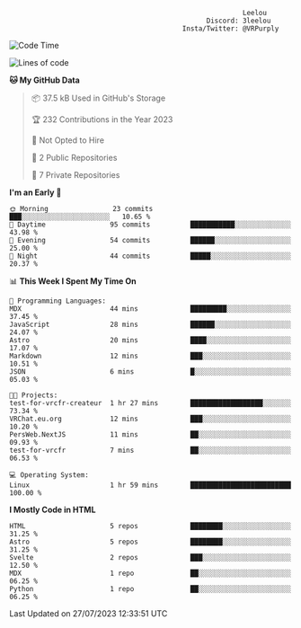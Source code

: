 ```text
                                                          Leelou
                                                 Discord: 3leelou
                                           Insta/Twitter: @VRPurply
```

<!--START_SECTION:waka-->
![Code Time](http://img.shields.io/badge/Code%20Time-7%20hrs%205%20mins-blue)

![Lines of code](https://img.shields.io/badge/From%20Hello%20World%20I%27ve%20Written-68.6%20thousand%20lines%20of%20code-blue)

**🐱 My GitHub Data** 

> 📦 37.5 kB Used in GitHub's Storage 
 > 
> 🏆 232 Contributions in the Year 2023
 > 
> 🚫 Not Opted to Hire
 > 
> 📜 2 Public Repositories 
 > 
> 🔑 7 Private Repositories 
 > 
**I'm an Early 🐤** 

```text
🌞 Morning                23 commits          ███░░░░░░░░░░░░░░░░░░░░░░   10.65 % 
🌆 Daytime                95 commits          ███████████░░░░░░░░░░░░░░   43.98 % 
🌃 Evening                54 commits          ██████░░░░░░░░░░░░░░░░░░░   25.00 % 
🌙 Night                  44 commits          █████░░░░░░░░░░░░░░░░░░░░   20.37 % 
```


📊 **This Week I Spent My Time On** 

```text
💬 Programming Languages: 
MDX                      44 mins             █████████░░░░░░░░░░░░░░░░   37.45 % 
JavaScript               28 mins             ██████░░░░░░░░░░░░░░░░░░░   24.07 % 
Astro                    20 mins             ████░░░░░░░░░░░░░░░░░░░░░   17.07 % 
Markdown                 12 mins             ███░░░░░░░░░░░░░░░░░░░░░░   10.51 % 
JSON                     6 mins              █░░░░░░░░░░░░░░░░░░░░░░░░   05.03 % 

🐱‍💻 Projects: 
test-for-vrcfr-createur  1 hr 27 mins        ██████████████████░░░░░░░   73.34 % 
VRChat.eu.org            12 mins             ███░░░░░░░░░░░░░░░░░░░░░░   10.20 % 
PersWeb.NextJS           11 mins             ██░░░░░░░░░░░░░░░░░░░░░░░   09.93 % 
test-for-vrcfr           7 mins              ██░░░░░░░░░░░░░░░░░░░░░░░   06.53 % 

💻 Operating System: 
Linux                    1 hr 59 mins        █████████████████████████   100.00 % 
```

**I Mostly Code in HTML** 

```text
HTML                     5 repos             ████████░░░░░░░░░░░░░░░░░   31.25 % 
Astro                    5 repos             ████████░░░░░░░░░░░░░░░░░   31.25 % 
Svelte                   2 repos             ███░░░░░░░░░░░░░░░░░░░░░░   12.50 % 
MDX                      1 repo              ██░░░░░░░░░░░░░░░░░░░░░░░   06.25 % 
Python                   1 repo              ██░░░░░░░░░░░░░░░░░░░░░░░   06.25 % 
```




 Last Updated on 27/07/2023 12:33:51 UTC
<!--END_SECTION:waka-->
